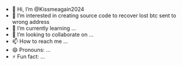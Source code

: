 - 👋 Hi, I’m @Kissmeagain2024
- 👀 I’m interested in creating source code to recover lost btc sent to wrong address
- 🌱 I’m currently learning ...
- 💞️ I’m looking to collaborate on ...
- 📫 How to reach me ...
- 😄 Pronouns: ...
- ⚡ Fun fact: ...

<!---
Kissmeagain2024/Kissmeagain2024 is a ✨ special ✨ repository because its `README.md` (this file) appears on your GitHub profile.
You can click the Preview link to take a look at your changes.
--->
